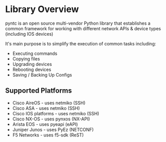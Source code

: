 # Library Overview

pyntc is an open source multi-vendor Python library that establishes a common framework for working with different network APIs & device types (including IOS devices)

It's main purpose is to simplify the execution of common tasks including:

- Executing commands
- Copying files
- Upgrading devices
- Rebooting devices
- Saving / Backing Up Configs

## Supported Platforms

- Cisco AireOS - uses netmiko (SSH)
- Cisco ASA - uses netmiko (SSH)
- Cisco IOS platforms - uses netmiko (SSH)
- Cisco NX-OS - uses pynxos (NX-API)
- Arista EOS - uses pyeapi (eAPI)
- Juniper Junos - uses PyEz (NETCONF)
- F5 Networks - uses f5-sdk (ReST)
